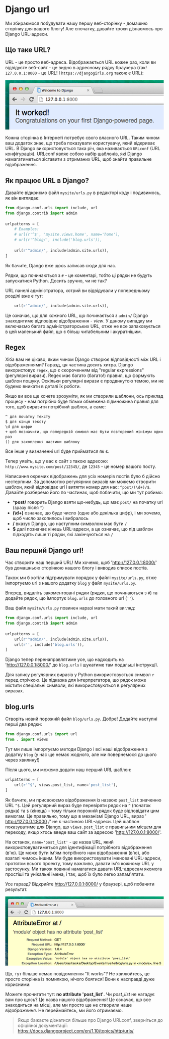 # Django url

Ми збираємося побудувати нашу першу веб-сторінку - домашню сторінку для вашого блогу! Але спочатку, давайте трохи дізнаємось про Django URL-адреси.

## Що таке URL?

URL - це просто веб-адреса. Відображається URL кожен раз, коли ви відвідуєте веб-сайт - це видно в адресному рядку браузера (так! `127.0.0.1:8000` - це URL! І `https://djangogirls.org` також є URL):

![Url](images/url.png)

Кожна сторінка в Інтернеті потребує свого власного URL. Таким чином ваш додаток знає, що треба показувати користувачу, який відкриває URL. В Django використовується така річ, яка називається `URLconf` (URL конфігурація). URLconf являє собою набір шаблонів, які Django намагатиметься зіставити з отриманих URL, щоб знайти правильне відображення.

## Як працює URL в Django?

Давайте відкриємо файл `mysite/urls.py` в редакторі коду і подивимось, як він виглядає:

```python
from django.conf.urls import include, url
from django.contrib import admin

urlpatterns = [
    # Examples:
    # url(r'^$', 'mysite.views.home', name='home'),
    # url(r'^blog/', include('blog.urls')),

    url(r'^admin/', include(admin.site.urls)),
]
```

Як бачите, Django вже щось записав сюди для нас.

Рядки, що починаються з `#` - це коментарі, тобто ці рядки не будуть запускатися Python. Досить зручно, чи не так?

URL панелі адміністратора, котрий ви відвідували у попередньому розділі вже є тут:

```python
    url(r'^admin/', include(admin.site.urls)),
```

Це означає, що для кожного URL, що починається з `admin/` Django знаходитиме відповідне відображення - *view*. У даному випадку ми включаємо багато адміністраторських URL, отже не все запаковується в цей маленький файл, що є більш читабельним і акуратнішим.

## Regex

Хіба вам не цікаво, яким чином Django створює відповідності між URL і відображеннями? Гаразд, ця частина досить хитра. Django використовує `regex`, що є скороченням від "regular expressions" (регулярні вирази). Regex має багато (багато!) правил, що формують шаблон пошуку. Оскільки регулярні вирази є продвинутою темою, ми не будемо вникати в деталі їх роботи.

Якщо ви все ще хочете зрозуміти, як ми створили шаблони, ось приклад процесу - нам потрібно буде тільки обмежена підмножина правил для того, щоб виразити потрібний шаблон, а саме:

    ^ для початку тексту
    $ для кінця тексту
    \d для цифри
    + щоб позначити, що попередній символ має бути повторений мінімум один раз
    () для захоплення частини шаблону

Все інше у визначенні url буде прийматися як є.

Тепер уявіть, що у вас є сайт з такою адресою: `http://www.mysite.com/post/12345/`, де `12345` - це номер вашого посту.

Написання окремих відображень для усіх номерів постів було б дійсно нестерпним. За допомогою регулярних виразів ми можемо створити шаблон, який відповідає url і витягти номер для нас: `^post/(\d+)/$`. Давайте розберемо його по частинах, щоб побачити, що ми тут робимо:

* **^post/** говорить Django взяти що-небудь, що має `post/` на початку url (зразу після `^`)
* **(\d+)** означає, що буде число (одне або декілька цифр), і ми хочемо, щоб число захопилось і вибралось
* **/** вказує Django, що наступним символом має бути `/`
* **$** далі позначає кінець URL-адреси, а це означає, що під шаблон підходять лише ті рядки, які закінчуються на `/`


## Ваш перший Django url!

Час створити наш перший URL! Ми хочемо, щоб 'http://127.0.0.1:8000/' був домашньою сторінкою нашого блогу і виводив список постів.

Також ми б хотіли підтримувати порядок у файлі `mysite/urls.py`, отже імпортуємо url з нашого додатку `blog` у файл `mysite/urls.py`.

Вперед, видаліть закоментовані рядки (рядки, що починаються з `#`) та додайте рядок, що імпортує `blog.urls` до головного url (`''`).

Ваш файл `mysite/urls.py` повинен наразі мати такий вигляд:

```python
from django.conf.urls import include, url
from django.contrib import admin

urlpatterns = [
    url(r'^admin/', include(admin.site.urls)),
    url(r'', include('blog.urls')),
]
```

Django тепер перенаправлятиме усе, що надходить на 'http://127.0.0.1:8000/' до `blog.urls` і шукатиме там подальші інструкції.

Для запису регулярних виразів у Python використовується символ `r` перед стрічкою. Це підказка для інтерпретатора, що рядок може містити спеціальні символи, які використовуються в регулярних виразах.


## blog.urls

Створіть новий порожній файл `blog/urls.py`. Добре! Додайте наступні перші два рядки:

```python
from django.conf.urls import url
from . import views
```

Тут ми лише імпортуємо методи Django і всі наші відображення з додатку `blog` (у нас ще немає жодного, але ми повернемося до цього через хвилину!)

Після цього, ми можемо додати наш перший URL шаблон:

```python
urlpatterns = [
    url(r'^$', views.post_list, name='post_list'),
]
```

Як бачите, ми присвоюємо відображення із назвою `post_list` значенню URL `^$`. Цей регулярний вираз буде перевіряти рядок на `^` (початок рядка) та `$` (кінець) - тому тільки порожній рядок буде відповідати цим вимогам. Це правильно, тому що в механізмі Django URL, вираз ' http://127.0.0.1:8000 /' не є частиною URL-адреси. Цей шаблон показуватиме для Django, що `views.post_list` є правильним місцем для переходу, якщо хтось введе ваш сайт за адресою 'http://127.0.0.1:8000/'.

На останок, `name='post_list'` - це назва URL, який використовуватиметься для ідентифікації потрібного відображення (в'ю). Це може бути ім'ям потрібного нам відображення (в'ю), або взагалі чимось іншим. Ми буде використовувати іменовані URL-адреси, протягом всього проекту, тому важливо, давати ім'я кожному URL у застосунку. Ми також повинні намагатися давати URL-адресам якомога простіші та унікальні імена, і так, щоб їх було легко запам'ятати.

Усе гаразд? Відкрийте http://127.0.0.1:8000/ у браузері, щоб побачити результат.

![Error](images/error1.png)

Що, тут більше немає повідомлення "It works"? Не хвилюйтесь, це просто сторінка із помилкою, нічого боятися! Вони є насправді дуже корисними:

Можете прочитати тут: __no attribute 'post_list'__. Чи *post_list* не нагадує вам про щось? Це назва нашого відображення! Це означає, що все знаходиться на місці, але ми просто ще не створили наше *відображення*. Не переймайтесь, ми його отримаємо.

> Якщо бажаєте дізнатися більше про Django URLconf, зверніться до офіційної документації: https://docs.djangoproject.com/en/1.10/topics/http/urls/
